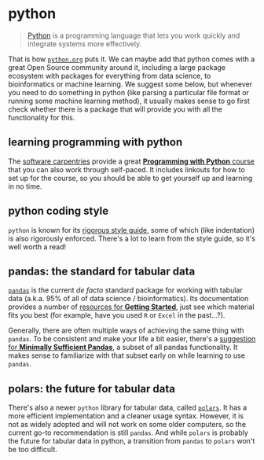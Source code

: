 # python 

> [Python](https://www.python.org/) is a programming language that lets you work quickly and integrate systems more effectively.

That is how [`python.org`](https://www.python.org/) puts it.
We can maybe add that python comes with a great Open Source community around it, including a large package ecosystem with packages for everything from data science, to bioinformatics or machine learning.
We suggest some below, but whenever you need to do something in python (like parsing a particular file format or running some machine learning method), it usually makes sense to go first check whether there is a package that will provide you with all the functionality for this.

## learning programming with python

The [software carpentries](https://software-carpentry.org/) provide a great [**Programming with Python** course](https://swcarpentry.github.io/python-novice-inflammation/) that you can also work through self-paced.
It includes linkouts for how to set up for the course, so you should be able to get yourself up and learning in no time.

## python coding style

`python` is known for its [rigorous style guide](https://peps.python.org/pep-0008/), some of which (like indentation) is also rigorously enforced.
There's a lot to learn from the style guide, so it's well worth a read!

## pandas: the standard for tabular data

[`pandas`](https://pandas.pydata.org/) is the current *de facto* standard package for working with tabular data (a.k.a. 95% of all of data science / bioinformatics).
Its documentation provides a number of [resources for **Getting Started**](https://pandas.pydata.org/docs/getting_started/index.html), just see which material fits you best (for example, have you used `R` or `Excel` in the past...?).

Generally, there are often multiple ways of achieving the same thing with `pandas`.
To be consistent and make your life a bit easier, there's a [suggestion for **Minimally Sufficient Pandas**](https://github.com/tdpetrou/Minimally-Sufficient-Pandas), a subset of all pandas functionality.
It makes sense to familiarize with that subset early on while learning to use `pandas`.

## polars: the future for tabular data

There's also a newer `python` library for tabular data, called [`polars`](https://pola-rs.github.io/polars-book/user-guide/).
It has a more efficient implementation and a cleaner usage syntax.
However, it is not as widely adopted and will not work on some older computers, so the current go-to recommendation is still `pandas`.
And while `polars` is probably the future for tabular data in python, a transition from `pandas` to `polars` won't be too difficult.